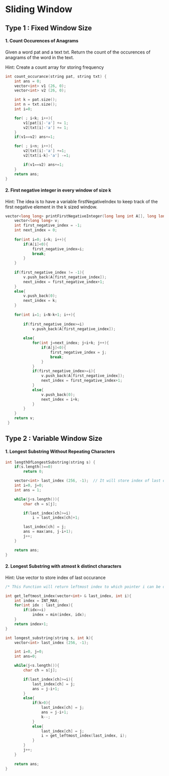 # Sliding Window

## Type 1 : Fixed Window Size

#### 1. Count Occurences of Anagrams
Given a word pat and a text txt. Return the count of the occurences of anagrams of the word in the text.

Hint: Create a count array for storing frequency

```cpp
int count_occurance(string pat, string txt) {
    int ans = 0;
    vector<int> v1 (26, 0);
    vector<int> v2 (26, 0);

    int k = pat.size();
    int n = txt.size();
    int i=0;

    for( ; i<k; i++){
        v1[pat[i]-'a'] += 1;
        v2[txt[i]-'a'] += 1;
    }
    if(v1==v2) ans+=1;

    for( ; i<n; i++){
        v2[txt[i]-'a'] +=1;
        v2[txt[i-k]-'a'] -=1;

        if(v1==v2) ans+=1;
    }
    return ans;
}
```


#### 2. First negative integer in every window of size k

Hint: The idea is to have a variable firstNegativeIndex to keep track of the first negative element in the k sized window.

```cpp
vector<long long> printFirstNegativeInteger(long long int A[], long long int N, long long int k) {  
    vector<long long> v;                                   
    int first_negative_index = -1;
    int next_index = 0;
    
    for(int i=0; i<k; i++){
        if(A[i]<0){
            first_negative_index=i;
            break;
        }
    }
    
    if(first_negative_index != -1){
        v.push_back(A[first_negative_index]);
        next_index = first_negative_index+1;
    }
    else{
        v.push_back(0);
        next_index = k; 
    }
        
    for(int i=1; i<N-k+1; i++){
        
        if(first_negative_index>=i) 
            v.push_back(A[first_negative_index]);
        
        else{
            for(int j=next_index; j<i+k; j++){
                if(A[j]<0){
                    first_negative_index = j;
                    break;
                }
            }
            if(first_negative_index>=i){
                v.push_back(A[first_negative_index]);
                next_index = first_negative_index+1;
            } 
            else{
                v.push_back(0);
                next_index = i+k;
            }
        }
    }
    return v;
 }
```

## Type 2 : Variable Window Size

#### 1. Longest Substring Without Repeating Characters

```cpp
int lengthOfLongestSubstring(string s) {
    if(s.length()==0) 
        return 0;

    vector<int> last_index (256, -1);  // It will store index of last occurance
    int i=0, j=0;
    int ans = 1;

    while(j<s.length()){
        char ch = s[j];

        if(last_index[ch]>=i)
            i = last_index[ch]+1;

        last_index[ch] = j;
        ans = max(ans, j-i+1);
        j++;
    }

    return ans;
}
```

#### 2. Longest Substring with atmost k distinct characters

Hint: Use vector to store index of last occurance

```cpp
/* This Function will return leftmost index to which pointer i can be directly jump while contracting window size */ 

int get_leftmost_index(vector<int> & last_index, int i){
    int index = INT_MAX;
    for(int idx : last_index){
        if(idx>=i)
            index = min(index, idx);
    }
    return index+1;
}

int longest_substring(string s, int k){
    vector<int> last_index (256, -1);

    int i=0, j=0;
    int ans=0;

    while(j<s.length()){
        char ch = s[j];

        if(last_index[ch]>=i){
            last_index[ch] = j;
            ans = j-i+1;
        }
        else{
            if(k>0){
                last_index[ch] = j;
                ans = j-i+1;
                k--;
            }
            else{
                last_index[ch] = j;
                i = get_leftmost_index(last_index, i);
            }
        }
        j++;
    }
    
    return ans;
}
```
